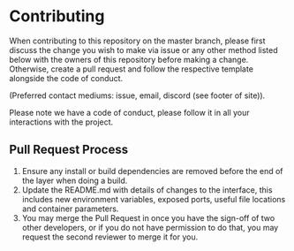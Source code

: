 # Contributing

When contributing to this repository on the master branch, please first discuss the change you wish to make via issue
or any other method listed below with the owners of this repository before making a change. Otherwise, create a pull request
and follow the respective template alongside the code of conduct.

(Preferred contact mediums: issue, email, discord (see footer of site)).

Please note we have a code of conduct, please follow it in all your interactions with the project.

## Pull Request Process

1. Ensure any install or build dependencies are removed before the end of the layer when doing a 
   build.
2. Update the README.md with details of changes to the interface, this includes new environment 
   variables, exposed ports, useful file locations and container parameters.
3. You may merge the Pull Request in once you have the sign-off of two other developers, or if you 
   do not have permission to do that, you may request the second reviewer to merge it for you.
